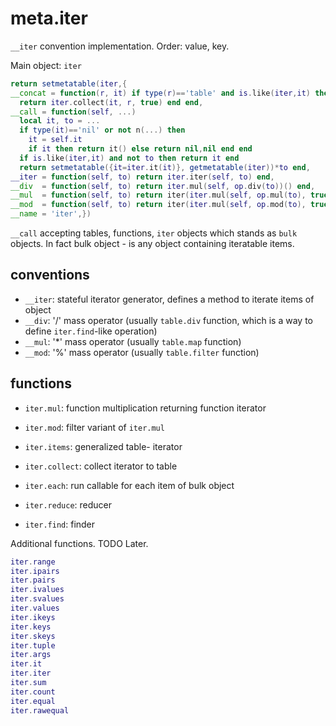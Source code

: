 # meta.iter
`__iter` convention implementation. Order: value, key. 

Main object: `iter`
```lua
return setmetatable(iter,{
__concat = function(r, it) if type(r)=='table' and is.like(iter,it) then
  return iter.collect(it, r, true) end end,
__call = function(self, ...)
  local it, to = ...
  if type(it)=='nil' or not n(...) then
    it = self.it
    if it then return it() else return nil,nil end end
  if is.like(iter,it) and not to then return it end
  return setmetatable({it=iter.it(it)}, getmetatable(iter))*to end,
__iter = function(self, to) return iter.iter(self, to) end,
__div  = function(self, to) return iter.mul(self, op.div(to))() end,
__mul  = function(self, to) return iter(iter.mul(self, op.mul(to), true)) end,
__mod  = function(self, to) return iter(iter.mul(self, op.mod(to), true)) end,
__name = 'iter',})
```

`__call` accepting tables, functions, `iter` objects which stands as `bulk` objects. In fact bulk object - is any object containing iteratable items.

## conventions
- `__iter`: stateful iterator generator, defines a method to iterate items of object
- `__div`: '/' mass operator (usually `table.div` function, which is a way to define `iter.find`-like operation)
- `__mul`: '*' mass operator (usually `table.map` function)
- `__mod`: '%' mass operator (usually `table.filter` function)

## functions
- `iter.mul`: function multiplication returning function iterator
- `iter.mod`: filter variant of `iter.mul`

- `iter.items`: generalized table- iterator
- `iter.collect`: collect iterator to table
- `iter.each`: run callable for each item of bulk object
- `iter.reduce`: reducer
- `iter.find`: finder

Additional functions. TODO Later.
```lua
iter.range
iter.ipairs
iter.pairs
iter.ivalues
iter.svalues
iter.values
iter.ikeys
iter.keys
iter.skeys
iter.tuple
iter.args
iter.it
iter.iter
iter.sum
iter.count
iter.equal
iter.rawequal
```
